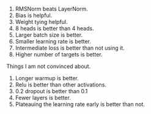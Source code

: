 1. RMSNorm beats LayerNorm.
2. Bias is helpful.
3. Weight tying helpful.
4. 8 heads is better than 4 heads.
5. Larger batch size is better.
6. Smaller learning rate is better.
7. Intermediate loss is better than not using it.
8. Higher number of targets is better.

Things I am not convinced about.
1. Longer warmup is better.
2. Relu is better than other activations.
3. 0.2 dropout is better than 0.1
4. Fewer layers is better.
5. Plateauing the learning rate early is better than not.
